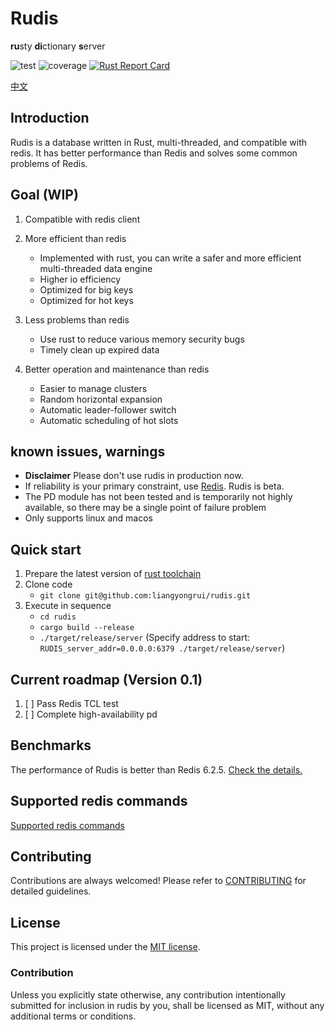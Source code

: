 # Rudis

**ru**sty **di**ctionary **s**erver

![test](https://github.com/liangyongrui/rudis/workflows/CI/badge.svg) ![coverage](https://codecov.io/gh/liangyongrui/rudis/branch/main/graph/badge.svg) [![Rust Report Card](https://rust-reportcard.xuri.me/badge/github.com/liangyongrui/rudis)](https://rust-reportcard.xuri.me/report/github.com/liangyongrui/rudis)

[中文](./readme-zh.md)

## Introduction

Rudis is a database written in Rust, multi-threaded, and compatible with redis. It has better performance than Redis and solves some common problems of Redis.

## Goal (WIP)

1. Compatible with redis client

1. More efficient than redis

   - Implemented with rust, you can write a safer and more efficient multi-threaded data engine
   - Higher io efficiency
   - Optimized for big keys
   - Optimized for hot keys

1. Less problems than redis

   - Use rust to reduce various memory security bugs
   - Timely clean up expired data

1. Better operation and maintenance than redis

   - Easier to manage clusters
   - Random horizontal expansion
   - Automatic leader-follower switch
   - Automatic scheduling of hot slots

## known issues, warnings

- **Disclaimer** Please don't use rudis in production now.
- If reliability is your primary constraint, use [Redis](https://redis.io/). Rudis is beta.
- The PD module has not been tested and is temporarily not highly available, so there may be a single point of failure problem
- Only supports linux and macos

## Quick start

1. Prepare the latest version of [rust toolchain](https://rustup.rs/)
1. Clone code
   - `git clone git@github.com:liangyongrui/rudis.git`
1. Execute in sequence
   - `cd rudis`
   - `cargo build --release`
   - `./target/release/server` (Specify address to start: `RUDIS_server_addr=0.0.0.0:6379 ./target/release/server`)

## Current roadmap (Version 0.1)

1. [ ] Pass Redis TCL test
1. [ ] Complete high-availability pd

## Benchmarks

The performance of Rudis is better than Redis 6.2.5.
[Check the details.](./docs/benchmark.md)

## Supported redis commands

[Supported redis commands](./docs/supported_redis_cmds.md)

## Contributing

Contributions are always welcomed! Please refer to [CONTRIBUTING](./CONTRIBUTING.md) for detailed guidelines.

## License

This project is licensed under the [MIT license](./LICENSE).

### Contribution

Unless you explicitly state otherwise, any contribution intentionally submitted for inclusion in rudis by you, shall be licensed as MIT, without any additional terms or conditions.
